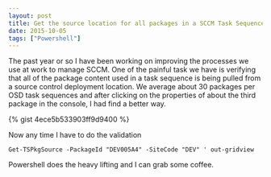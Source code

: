 ```yaml
---
layout: post
title: Get the source location for all packages in a SCCM Task Sequence
date: 2015-10-05
tags: ["Powershell"]
---
```


The past year or so I have been working on improving the processes we use at work to manage SCCM. One of the painful task we have is verifying that all of the package content used in a task sequence is being pulled from a source control deployment location. We average about 30 packages per OSD task sequences and after clicking on the properties of about the third package in the console, I had find a better way. 

{% gist 4ece5b533903ff9d9400 %}


Now any time I have to do the validation 
```
Get-TSPkgSource -PackageId "DEV005A4" -SiteCode "DEV" ' out-gridview
```

Powershell does the heavy lifting and I can grab some coffee. 